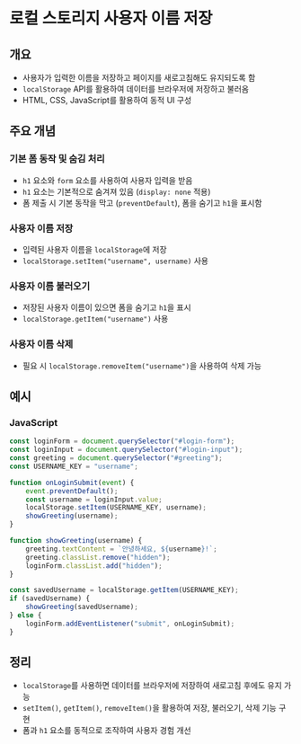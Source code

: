 # 로컬 스토리지 사용자 이름 저장

## 개요
- 사용자가 입력한 이름을 저장하고 페이지를 새로고침해도 유지되도록 함
- `localStorage` API를 활용하여 데이터를 브라우저에 저장하고 불러옴
- HTML, CSS, JavaScript를 활용하여 동적 UI 구성

## 주요 개념
### 기본 폼 동작 및 숨김 처리
- `h1` 요소와 `form` 요소를 사용하여 사용자 입력을 받음
- `h1` 요소는 기본적으로 숨겨져 있음 (`display: none` 적용)
- 폼 제출 시 기본 동작을 막고 (`preventDefault`), 폼을 숨기고 `h1`을 표시함

### 사용자 이름 저장
- 입력된 사용자 이름을 `localStorage`에 저장
- `localStorage.setItem("username", username)` 사용

### 사용자 이름 불러오기
- 저장된 사용자 이름이 있으면 폼을 숨기고 `h1`을 표시
- `localStorage.getItem("username")` 사용

### 사용자 이름 삭제
- 필요 시 `localStorage.removeItem("username")`을 사용하여 삭제 가능

## 예시

### JavaScript
```javascript
const loginForm = document.querySelector("#login-form");
const loginInput = document.querySelector("#login-input");
const greeting = document.querySelector("#greeting");
const USERNAME_KEY = "username";

function onLoginSubmit(event) {
    event.preventDefault();
    const username = loginInput.value;
    localStorage.setItem(USERNAME_KEY, username);
    showGreeting(username);
}

function showGreeting(username) {
    greeting.textContent = `안녕하세요, ${username}!`;
    greeting.classList.remove("hidden");
    loginForm.classList.add("hidden");
}

const savedUsername = localStorage.getItem(USERNAME_KEY);
if (savedUsername) {
    showGreeting(savedUsername);
} else {
    loginForm.addEventListener("submit", onLoginSubmit);
}
```

## 정리
- `localStorage`를 사용하면 데이터를 브라우저에 저장하여 새로고침 후에도 유지 가능
- `setItem()`, `getItem()`, `removeItem()`을 활용하여 저장, 불러오기, 삭제 기능 구현
- 폼과 `h1` 요소를 동적으로 조작하여 사용자 경험 개선

